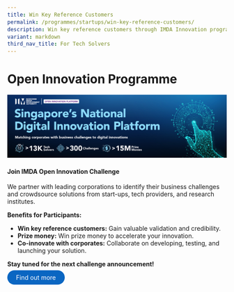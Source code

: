 ```yaml
---
title: Win Key Reference Customers
permalink: /programmes/startups/win-key-reference-customers/
description: Win key reference customers through IMDA Innovation programme
variant: markdown
third_nav_title: For Tech Solvers
---
```

# Open Innovation Programme
![](/images/Programmes/open%20innovation%20platform.jpg)

#### Join IMDA Open Innovation Challenge
 
We partner with leading corporations to identify their business challenges and crowdsource solutions from start-ups, tech providers, and research institutes.

**Benefits for Participants:**

*   **Win key reference customers:** Gain valuable validation and credibility.
*   **Prize money:** Win prize money to accelerate your innovation.
*   **Co-innovate with corporates:** Collaborate on developing, testing, and launching your solution.

**Stay tuned for the next challenge announcement!**

<a href="https://www.openinnovation.sg" target="_blank" style="background-color: #0A66C2; color: white; text-decoration: none; border-radius: 100px; padding-left: 20px; padding-right: 20px; padding-top:8px; padding-bottom:8px">Find out more</a>